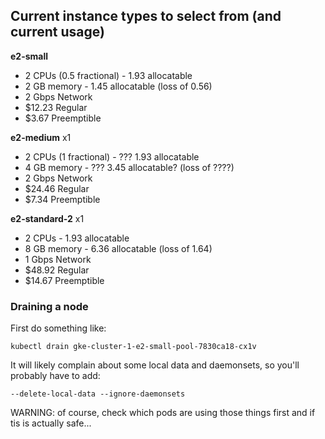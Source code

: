 ## Current instance types to select from (and current usage)

**e2-small**
 - 2 CPUs (0.5 fractional) - 1.93 allocatable
 - 2 GB memory - 1.45 allocatable (loss of 0.56)
 - 2 Gbps Network
 - $12.23 Regular
 - $3.67 Preemptible

**e2-medium** x1
 - 2 CPUs (1 fractional) - ??? 1.93 allocatable
 - 4 GB memory - ??? 3.45 allocatable? (loss of ????)
 - 2 Gbps Network
 - $24.46 Regular
 - $7.34 Preemptible

**e2-standard-2** x1
 - 2 CPUs - 1.93 allocatable
 - 8 GB memory - 6.36 allocatable (loss of 1.64)
 - 1 Gbps Network
 - $48.92 Regular
 - $14.67 Preemptible

### Draining a node

First do something like:
```
kubectl drain gke-cluster-1-e2-small-pool-7830ca18-cx1v
```

It will likely complain about some local data and daemonsets, so you'll probably have to add:
```
--delete-local-data --ignore-daemonsets
```

WARNING: of course, check which pods are using those things first and if tis is actually safe...
